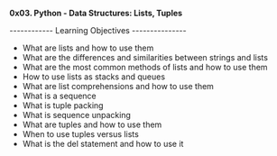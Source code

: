 **0x03. Python - Data Structures: Lists, Tuples**

------------ Learning Objectives ---------------

- What are lists and how to use them
- What are the differences and similarities between strings and lists
- What are the most common methods of lists and how to use them
- How to use lists as stacks and queues
- What are list comprehensions and how to use them
- What is a sequence
- What is tuple packing
- What is sequence unpacking
- What are tuples and how to use them
- When to use tuples versus lists
- What is the del statement and how to use it
